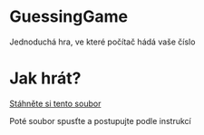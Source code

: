 # GuessingGame

<p>Jednoduchá hra, ve které počítač hádá vaše číslo</p>

<h1>Jak hrát?</h1>
<a href="https://github.com/Meywy/GuessingGame/releases">Stáhněte si tento soubor</a>
<p>Poté soubor spusťte a postupujte podle instrukcí</p>

